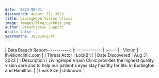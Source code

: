 ```yaml
---
date: '2023-08-31'
discovered: August 31, 2023
title: LivingHope Vision Clinic
image: images/blog/LockBit.png
author: Breachsense Support
draft: false
yearmonths: 2023/august
---
```


| Data Breach Report------------:     |:-------------:    | :-----:|
| Victim      | lhvisionclinic.com      | 
| Threat Actor      | LockBit      | 
| Date Discovered      | Aug 31, 2023      | 
| Description      | LivingHope Vision Clinic provides the highest quality vision care and to help our patient's eyes stay healthy for life. in Burlington and Hamilton.      | 
| Leak Size      | Unknown      | 

